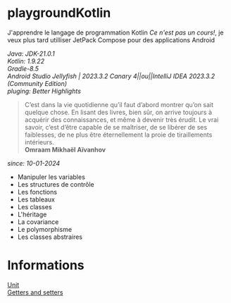 # playgroundKotlin

J'apprendre le langage de programmation Kotlin *Ce n'est pas un cours!*, je veux plus tard utilliser JetPack Compose pour des applications Android<br>

*Java: JDK-21.0.1*<br>*Kotlin: 1.9.22*<br>*Gradle-8.5*<br>*Android Studio Jellyfish | 2023.3.2 Canary 4||ou||IntelliJ IDEA 2023.3.2 (Community Edition)*<br>*pluging: Better Highlights*

>C’est dans la vie quotidienne qu’il faut d’abord montrer qu’on sait quelque chose. En lisant des livres, bien sûr, on arrive toujours à acquérir des connaissances, et même à devenir très érudit. Le vrai savoir, c’est d’être capable de se maîtriser, de se libérer de ses faiblesses, de ne plus être éternellement la proie de tiraillements intérieurs.<br>**Omraam Mikhaël Aïvanhov**<br>

*since: 10-01-2024*
- Manipuler les variables
- Les structures de contrôle
- Les fonctions
- Les tableaux
- Les classes 
- L'héritage
- La covariance
- Le polymorphisme
- Les classes abstraires


# Informations


[Unit](https://kotlinlang.org/api/latest/jvm/stdlib/kotlin/-unit/)<br>
[Getters and setters](https://kotlinlang.org/docs/properties.html#declaring-properties)